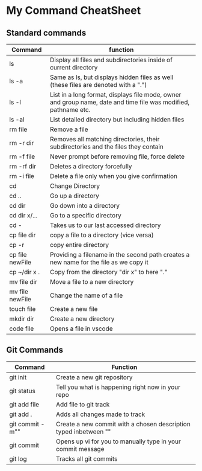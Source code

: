 # **My Command CheatSheet**

## Standard commands

|Command|function|
|---|---|
|ls|Display all files and subdirectories inside of current directory|
|ls -a|Same as ls, but displays hidden files as well (these files are denoted with a ".")|
|ls -l|List in a long format, displays file mode, owner and group name, date and time file was modified, pathname etc.|
|ls -al| List detailed directory but including hidden files|
|rm file |Remove a file|
|rm -r dir|Removes all matching directories, their subdirectories and the files they contain|
|rm -f file|Never prompt before removing file, force delete|
|rm -rf dir| Deletes a directory forcefully|
|rm -i file|Delete a file only when you give confirmation|
|cd|Change Directory|
|cd ..|Go up a directory|
|cd dir|Go down into a directory|
|cd dir x/...|Go to a specific directory|
|cd -|Takes us to our last accessed directory|
|cp file dir| copy a file to a directory (vice versa)|
|cp -r| copy entire directory|
|cp file newFile|Providing a filename in the second path creates a new name for the file as we copy it|
|cp ~/dir x  .|Copy from the directory "dir x" to here "."|
|mv file dir|Move a file to a new directory|
|mv file newFile|Change the name of a file|
|touch file|Create a new file|
|mkdir dir|Create a new directory|
|code file|Opens a file in vscode|

## Git Commands

|Command|Function|
|---|---|
|git init|Create a new git repository|
|git status|Tell you what is happening right now in your repo|
|git add file|Add file to git track|
|git add .|Adds all changes made to track|
|git commit -m""|Create a new commit with a chosen description typed inbetween ""|
|git commit|Opens up vi for you to manually type in your commit message|
|git log|Tracks all git commits|





